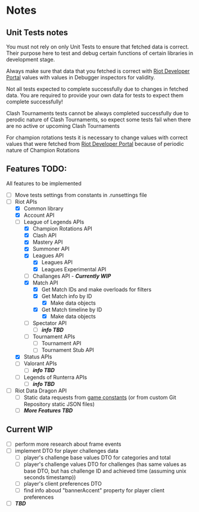 # Notes
## Unit Tests notes
You must not rely on only Unit Tests to ensure that fetched data is correct. 
Their purpose here to test and debug certain functions of certain libraries in development stage.

Always make sure that data that you fetched is correct with [Riot Developer Portal](https://developer.riotgames.com/apis) values
with values in Debugger inspectors for validity.

Not all tests expected to complete successfully due to changes in fetched data. 
You are required to provide your own data for tests to expect them complete successfully!

Clash Tournaments tests cannot be always completed successfully due to perodic nature of Clash Tournaments,
so expect some tests fail when there are no active or upcoming Clash Tournaments

For champion rotations tests it is necessary to change values with correct values that were fetched from [Riot Developer Portal](https://developer.riotgames.com/apis)
because of periodic nature of Champion Rotations

## Features TODO:
All features to be implemented

- [ ] Move tests settings from constants in .runsettings file
- [ ] Riot APIs
	- [x] Common library
	- [x] Account API
	- [ ] League of Legends APIs
		- [x] Champion Rotations API
		- [x] Clash API
		- [x] Mastery API
		- [x] Summoner API
		- [x] Leagues API
			- [x] Leagues API
			- [x] Leagues Experimental API
		- [ ] Challanges API - ***Currently WIP***
		- [x] Match API
			- [x] Get Match IDs and make overloads for filters
			- [x] Get Match info by ID
				- [x] Make data objects
			- [x] Get Match timeline by ID
				- [x] Make data objects
		- [ ] Spectator API
			- [ ] ***info TBD***
		- [ ] Tournament APIs
			- [ ] Tournament API
			- [ ] Tournament Stub API
	- [x] Status APIs
	- [ ] Valorant APIs
    	- [ ] ***info TBD***
	- [ ] Legends of Runterra APIs
    	- [ ] ***info TBD***
- [ ] Riot Data Dragon API
	- [ ] Static data requests from [game constants](https://developer.riotgames.com/docs/lol#general_game-constants) (or from custom Git Repository static JSON files)
	- [ ] ***More Features TBD***

## Current WIP
- [ ] perform more research about frame events
- [ ] implement DTO for player challenges data
    - [ ] player's challenge base values DTO for categories and total
    - [ ] player's challenge values DTO for challenges (has same values as base DTO, but has challenge ID and achieved time (assuming unix seconds timestamp))
    - [ ] player's client preferences DTO
    - [ ] find info aboud "bannerAccent" property for player client preferences
- [ ] ***TBD***